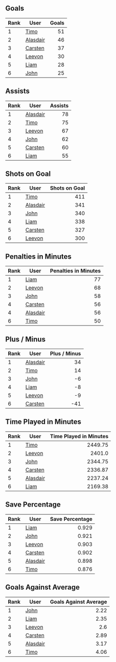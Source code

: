 ## Goals
| Rank | User | Goals |
| :--- | ---- | ---------: |
| 1 | [Timo](https://github.com/llevasseur/world-juniors-2022/blob/master/ROSTERS.md#Timo) |  51 |
| 2 | [Alasdair](https://github.com/llevasseur/world-juniors-2022/blob/master/ROSTERS.md#Alasdair) |  46 |
| 3 | [Carsten](https://github.com/llevasseur/world-juniors-2022/blob/master/ROSTERS.md#Carsten) |  37 |
| 4 | [Leevon](https://github.com/llevasseur/world-juniors-2022/blob/master/ROSTERS.md#Leevon) |  30 |
| 5 | [Liam](https://github.com/llevasseur/world-juniors-2022/blob/master/ROSTERS.md#Liam) |  28 |
| 6 | [John](https://github.com/llevasseur/world-juniors-2022/blob/master/ROSTERS.md#John) |  25 |
## Assists
| Rank | User | Assists |
| :--- | ---- | ---------: |
| 1 | [Alasdair](https://github.com/llevasseur/world-juniors-2022/blob/master/ROSTERS.md#Alasdair) |  78 |
| 2 | [Timo](https://github.com/llevasseur/world-juniors-2022/blob/master/ROSTERS.md#Timo) |  75 |
| 3 | [Leevon](https://github.com/llevasseur/world-juniors-2022/blob/master/ROSTERS.md#Leevon) |  67 |
| 4 | [John](https://github.com/llevasseur/world-juniors-2022/blob/master/ROSTERS.md#John) |  62 |
| 5 | [Carsten](https://github.com/llevasseur/world-juniors-2022/blob/master/ROSTERS.md#Carsten) |  60 |
| 6 | [Liam](https://github.com/llevasseur/world-juniors-2022/blob/master/ROSTERS.md#Liam) |  55 |
## Shots on Goal
| Rank | User | Shots on Goal |
| :--- | ---- | ---------: |
| 1 | [Timo](https://github.com/llevasseur/world-juniors-2022/blob/master/ROSTERS.md#Timo) |  411 |
| 2 | [Alasdair](https://github.com/llevasseur/world-juniors-2022/blob/master/ROSTERS.md#Alasdair) |  341 |
| 3 | [John](https://github.com/llevasseur/world-juniors-2022/blob/master/ROSTERS.md#John) |  340 |
| 4 | [Liam](https://github.com/llevasseur/world-juniors-2022/blob/master/ROSTERS.md#Liam) |  338 |
| 5 | [Carsten](https://github.com/llevasseur/world-juniors-2022/blob/master/ROSTERS.md#Carsten) |  327 |
| 6 | [Leevon](https://github.com/llevasseur/world-juniors-2022/blob/master/ROSTERS.md#Leevon) |  300 |
## Penalties in Minutes
| Rank | User | Penalties in Minutes |
| :--- | ---- | ---------: |
| 1 | [Liam](https://github.com/llevasseur/world-juniors-2022/blob/master/ROSTERS.md#Liam) |  77 |
| 2 | [Leevon](https://github.com/llevasseur/world-juniors-2022/blob/master/ROSTERS.md#Leevon) |  68 |
| 3 | [John](https://github.com/llevasseur/world-juniors-2022/blob/master/ROSTERS.md#John) |  58 |
| 4 | [Carsten](https://github.com/llevasseur/world-juniors-2022/blob/master/ROSTERS.md#Carsten) |  56 |
| 4 | [Alasdair](https://github.com/llevasseur/world-juniors-2022/blob/master/ROSTERS.md#Alasdair) |  56 |
| 6 | [Timo](https://github.com/llevasseur/world-juniors-2022/blob/master/ROSTERS.md#Timo) |  50 |
## Plus / Minus
| Rank | User | Plus / Minus |
| :--- | ---- | ---------: |
| 1 | [Alasdair](https://github.com/llevasseur/world-juniors-2022/blob/master/ROSTERS.md#Alasdair) |  34 |
| 2 | [Timo](https://github.com/llevasseur/world-juniors-2022/blob/master/ROSTERS.md#Timo) |  14 |
| 3 | [John](https://github.com/llevasseur/world-juniors-2022/blob/master/ROSTERS.md#John) |  -6 |
| 4 | [Liam](https://github.com/llevasseur/world-juniors-2022/blob/master/ROSTERS.md#Liam) |  -8 |
| 5 | [Leevon](https://github.com/llevasseur/world-juniors-2022/blob/master/ROSTERS.md#Leevon) |  -9 |
| 6 | [Carsten](https://github.com/llevasseur/world-juniors-2022/blob/master/ROSTERS.md#Carsten) |  -41 |
## Time Played in Minutes
| Rank | User | Time Played in Minutes |
| :--- | ---- | ---------: |
| 1 | [Timo](https://github.com/llevasseur/world-juniors-2022/blob/master/ROSTERS.md#Timo) |  2449.75 |
| 2 | [Leevon](https://github.com/llevasseur/world-juniors-2022/blob/master/ROSTERS.md#Leevon) |  2401.0 |
| 3 | [John](https://github.com/llevasseur/world-juniors-2022/blob/master/ROSTERS.md#John) |  2344.75 |
| 4 | [Carsten](https://github.com/llevasseur/world-juniors-2022/blob/master/ROSTERS.md#Carsten) |  2336.87 |
| 5 | [Alasdair](https://github.com/llevasseur/world-juniors-2022/blob/master/ROSTERS.md#Alasdair) |  2237.24 |
| 6 | [Liam](https://github.com/llevasseur/world-juniors-2022/blob/master/ROSTERS.md#Liam) |  2169.38 |
## Save Percentage
| Rank | User | Save Percentage |
| :--- | ---- | ---------: |
| 1 | [Liam](https://github.com/llevasseur/world-juniors-2022/blob/master/ROSTERS.md#Liam) |  0.929 |
| 2 | [John](https://github.com/llevasseur/world-juniors-2022/blob/master/ROSTERS.md#John) |  0.921 |
| 3 | [Leevon](https://github.com/llevasseur/world-juniors-2022/blob/master/ROSTERS.md#Leevon) |  0.903 |
| 4 | [Carsten](https://github.com/llevasseur/world-juniors-2022/blob/master/ROSTERS.md#Carsten) |  0.902 |
| 5 | [Alasdair](https://github.com/llevasseur/world-juniors-2022/blob/master/ROSTERS.md#Alasdair) |  0.898 |
| 6 | [Timo](https://github.com/llevasseur/world-juniors-2022/blob/master/ROSTERS.md#Timo) |  0.876 |
## Goals Against Average
| Rank | User | Goals Against Average |
| :--- | ---- | ---------: |
| 1 | [John](https://github.com/llevasseur/world-juniors-2022/blob/master/ROSTERS.md#John) |  2.22 |
| 2 | [Liam](https://github.com/llevasseur/world-juniors-2022/blob/master/ROSTERS.md#Liam) |  2.35 |
| 3 | [Leevon](https://github.com/llevasseur/world-juniors-2022/blob/master/ROSTERS.md#Leevon) |  2.6 |
| 4 | [Carsten](https://github.com/llevasseur/world-juniors-2022/blob/master/ROSTERS.md#Carsten) |  2.89 |
| 5 | [Alasdair](https://github.com/llevasseur/world-juniors-2022/blob/master/ROSTERS.md#Alasdair) |  3.17 |
| 6 | [Timo](https://github.com/llevasseur/world-juniors-2022/blob/master/ROSTERS.md#Timo) |  4.06 |
